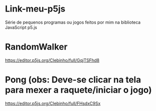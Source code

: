 # Link-meu-p5js
Série de pequenos programas ou jogos feitos por mim na biblioteca JavaScript p5.js
# RandomWalker
https://editor.p5js.org/CIebinho/full/GqjTSFhd8
# Pong (obs: Deve-se clicar na tela para mexer a raquete/iniciar o jogo)
https://editor.p5js.org/CIebinho/full/FHsdxC9Sx

